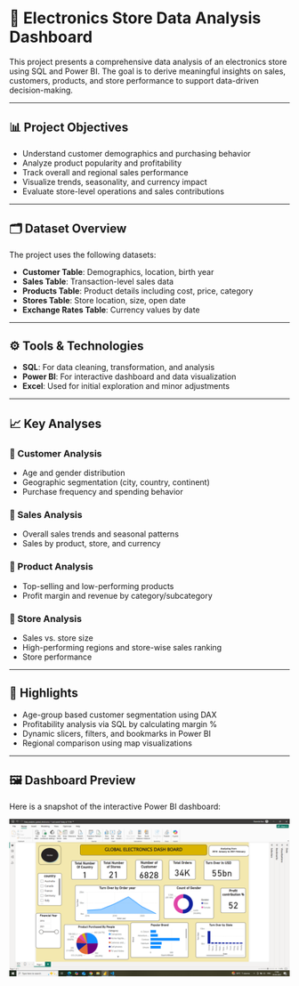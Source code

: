 # 🛒 Electronics Store Data Analysis Dashboard

This project presents a comprehensive data analysis of an electronics store using SQL and Power BI. The goal is to derive meaningful insights on sales, customers, products, and store performance to support data-driven decision-making.

---

## 📊 Project Objectives

- Understand customer demographics and purchasing behavior
- Analyze product popularity and profitability
- Track overall and regional sales performance
- Visualize trends, seasonality, and currency impact
- Evaluate store-level operations and sales contributions

---

## 🗂️ Dataset Overview

The project uses the following datasets:

- **Customer Table**: Demographics, location, birth year
- **Sales Table**: Transaction-level sales data
- **Products Table**: Product details including cost, price, category
- **Stores Table**: Store location, size, open date
- **Exchange Rates Table**: Currency values by date

---

## ⚙️ Tools & Technologies

- **SQL**: For data cleaning, transformation, and analysis
- **Power BI**: For interactive dashboard and data visualization
- **Excel**: Used for initial exploration and minor adjustments

---

## 📈 Key Analyses

### 🔹 Customer Analysis
- Age and gender distribution
- Geographic segmentation (city, country, continent)
- Purchase frequency and spending behavior

### 🔹 Sales Analysis
- Overall sales trends and seasonal patterns
- Sales by product, store, and currency


### 🔹 Product Analysis
- Top-selling and low-performing products
- Profit margin and revenue by category/subcategory

### 🔹 Store Analysis
- Sales vs. store size
- High-performing regions and store-wise sales ranking
- Store  performance

---

## 📌 Highlights

- Age-group based customer segmentation using DAX
- Profitability analysis via SQL by calculating margin %
- Dynamic slicers, filters, and bookmarks in Power BI
- Regional comparison using map visualizations

---

## 🖼️ Dashboard Preview

Here is a snapshot of the interactive Power BI dashboard:

![Dashboard Screenshot](project_02_screenshot.png)

   
  
